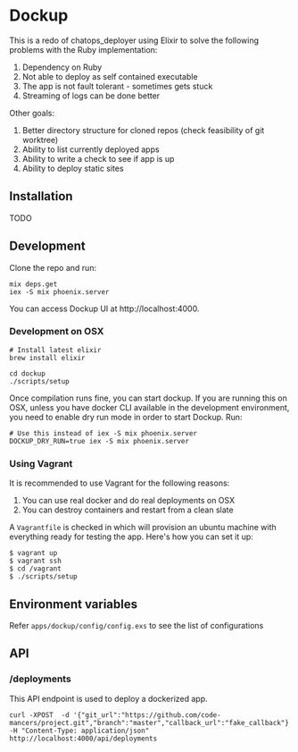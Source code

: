 # Dockup

This is a redo of chatops_deployer using Elixir to solve the following problems
with the Ruby implementation:

1. Dependency on Ruby
2. Not able to deploy as self contained executable
3. The app is not fault tolerant - sometimes gets stuck
4. Streaming of logs can be done better

Other goals:

1. Better directory structure for cloned repos (check feasibility of git worktree)
2. Ability to list currently deployed apps
3. Ability to write a check to see if app is up
4. Ability to deploy static sites

## Installation

TODO

## Development

Clone the repo and run:

    mix deps.get
    iex -S mix phoenix.server

You can access Dockup UI at http://localhost:4000.

### Development on OSX

    # Install latest elixir
    brew install elixir

    cd dockup
    ./scripts/setup


Once compilation runs fine, you can start dockup.
If you are running this on OSX, unless you have docker CLI available in the
development environment, you need to enable dry run mode in order to start
Dockup. Run:

    # Use this instead of iex -S mix phoenix.server
    DOCKUP_DRY_RUN=true iex -S mix phoenix.server


### Using Vagrant

It is recommended to use Vagrant for the following reasons:

1. You can use real docker and do real deployments on OSX
2. You can destroy containers and restart from a clean slate

A `Vagrantfile` is checked in which will provision an ubuntu machine with
everything ready for testing the app. Here's how you can set it up:

```
$ vagrant up
$ vagrant ssh
$ cd /vagrant
$ ./scripts/setup
```

## Environment variables

Refer `apps/dockup/config/config.exs` to see the list of configurations

## API

### /deployments

This API endpoint is used to deploy a dockerized app.

```
curl -XPOST  -d '{"git_url":"https://github.com/code-mancers/project.git","branch":"master","callback_url":"fake_callback"}' -H "Content-Type: application/json" http://localhost:4000/api/deployments
```
